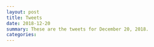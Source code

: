 ```yaml
---
layout: post
title: Tweets
date: 2018-12-20
summary: These are the tweets for December 20, 2018.
categories:
---
```


